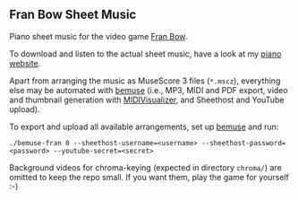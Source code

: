 ## Fran Bow Sheet Music

Piano sheet music for the video game [Fran Bow](http://www.franbow.com/).

To download and listen to the actual sheet music, have a look at my [piano website](https://piano.elias-kuiter.de/fran-bow).

Apart from arranging the music as MuseScore 3 files (`*.mscz`), everything else may be automated with [bemuse](https://github.com/ekuiter/bemuse) (i.e., MP3, MIDI and PDF export, video and thumbnail generation with [MIDIVisualizer](https://github.com/ekuiter/MIDIVisualizer/), and Sheethost and YouTube upload).

To export and upload all available arrangements, set up [bemuse](https://github.com/ekuiter/bemuse) and run:

```
./bemuse-fran 0 --sheethost-username=<username> --sheethost-password=<password> --youtube-secret=<secret>
```

Background videos for chroma-keying (expected in directory `chroma/`) are omitted to keep the repo small. If you want them, play the game for yourself :-)